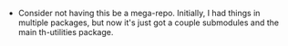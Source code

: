 * Consider not having this be a mega-repo. Initially, I had things in multiple
  packages, but now it's just got a couple submodules and the main th-utilities
  package.
